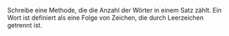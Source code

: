 Schreibe eine Methode, die die Anzahl der Wörter in einem Satz zählt. Ein Wort ist definiert als eine Folge von Zeichen, die durch Leerzeichen getrennt ist.